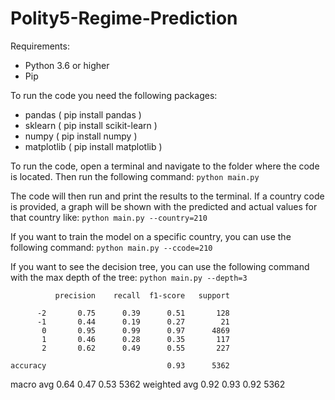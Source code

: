 # Polity5-Regime-Prediction

Requirements:
- Python 3.6 or higher
- Pip

To run the code you need the following packages:
- pandas ( pip install pandas )
- sklearn ( pip install scikit-learn )
- numpy ( pip install numpy )
- matplotlib ( pip install matplotlib )

To run the code, open a terminal and navigate to the folder where the code is located. Then run the following command:
```python main.py```

The code will then run and print the results to the terminal. If a country code is provided, a graph will be shown with the predicted and actual values for that country like:
```python main.py --country=210```

If you want to train the model on a specific country, you can use the following command:
```python main.py --ccode=210```

If you want to see the decision tree, you can use the following command with the max depth of the tree:
```python main.py --depth=3```


              precision    recall  f1-score   support

          -2       0.75      0.39      0.51       128
          -1       0.44      0.19      0.27        21
           0       0.95      0.99      0.97      4869
           1       0.46      0.28      0.35       117
           2       0.62      0.49      0.55       227

    accuracy                           0.93      5362
   macro avg       0.64      0.47      0.53      5362
weighted avg       0.92      0.93      0.92      5362








